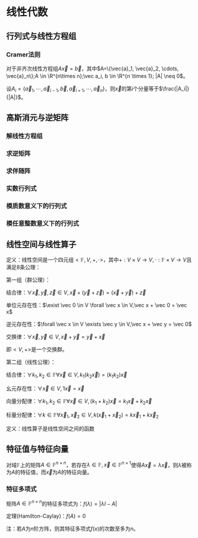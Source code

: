 # 线性代数

## 行列式与线性方程组

### Cramer法则

对于非齐次线性方程组$A\vec x= \vec b$，其中$A=\{\vec{a}_1, \vec{a}_2, \cdots, \vec{a}_n\};A \in \R^{n\times n};\vec a_i, b \in \R^{n \times 1}; |A| \neq 0$。

设$A_i=\{\vec a_1, \cdots, \vec a_{i-1}, \vec b, \vec a_{i+1}, \cdots, \vec a_n\}$，则$\vec x$的第$i$个分量等于$\frac{|A_i|}{|A|}$。

## 高斯消元与逆矩阵

### 解线性方程组

### 求逆矩阵

### 求伴随阵

### 实数行列式

### 模质数意义下的行列式

### 模任意整数意义下的行列式

## 线性空间与线性算子

定义：线性空间是一个四元组$<\mathbb F, V, +, \cdot>$，其中$+:V \times V \rightarrow V, \cdot: \mathbb F \times V \rightarrow V$且满足8条公理：

第一组（群公理）：

结合律：$\forall \vec x, \vec y, \vec z \in V,\vec x + (\vec y + \vec z) = (\vec x + \vec y) + \vec z$

单位元存在性：$\exist \vec 0 \in V \forall \vec x \in V,\vec x + \vec 0 = \vec x$

逆元存在性：$\forall \vec x \in V \exists \vec y \in V,\vec x + \vec y = \vec 0$

交换律：$\forall \vec x, \vec y \in V, \vec x + \vec y = \vec y + \vec x$

即$<V,+>$是一个交换群。

第二组（线性公理）：

结合律：$\forall k_1, k_2 \in \mathbb F\forall \vec x \in V,k_1(k_2 \vec x)=(k_1 k_2)\vec x$

幺元存在性：$\forall \vec x \in V,1 \vec x=\vec x$

向量分配律：$\forall k_1, k_2 \in \mathbb F \forall \vec x \in V,(k_1 + k_2) \vec x =k_1 \vec x + k_2 \vec x$

标量分配律：$\forall k \in \mathbb F \forall \vec x_1, \vec x_2 \in V,k(\vec x_1 + \vec x_2)=k\vec x_1 + k\vec x_2$

定义：线性算子是线性空间之间的函数

## 特征值与特征向量

对域$\mathbb F$上的矩阵$A \in \mathbb F^{n \times n}$，若存在$\lambda \in \mathbb F,\vec x \in \mathbb F^{n \times 1}$使得$A\vec x=\lambda \vec x$，则$\lambda$被称为$A$的特征值，而$\vec x$为$A$的特征向量。

### 特征多项式

矩阵$A \in \mathbb F^{n \times n}$的特征多项式为：$f(\lambda) = |\lambda I-A|$

定理(Hamilton-Caylay)：$f(A)=0$

注：若$A$为$n$阶方阵，则其特征多项式$f(x)$的次数至多为$n$。

